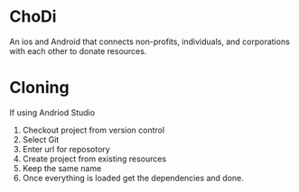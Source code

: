 # ChoDi
An ios and Android that connects non-profits, individuals, and corporations with each other to donate resources. 

# Cloning
If using Andriod Studio 
 1. Checkout project from version control 
 2. Select Git
 3. Enter url for reposotory
 4. Create project from existing resources 
 5. Keep the same name 
 6. Once everything is loaded get the dependencies and done. 
